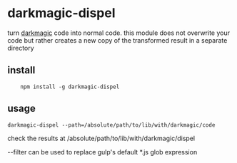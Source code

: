 # darkmagic-dispel

turn [darkmagic](https://github.com/kessler/darkmagic) code into normal code. 
this module does not overwrite your code but rather creates a new copy of the transformed result in a separate directory

## install
```
    npm install -g darkmagic-dispel
```

## usage
```
darkmagic-dispel --path=/absolute/path/to/lib/with/darkmagic/code
```
check the results at /absolute/path/to/lib/with/darkmagic/dispel

--filter can be used to replace gulp's default *.js glob expression
